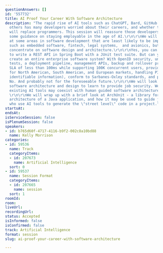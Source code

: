 ```yaml
---
questionAnswers: []
id: '557732'
title: AI Proof Your Career With Software Architecture
description: "The rapid rise of AI tools such as ChatGPT, Bard, GitHub Copilot, and
  others has many developers worried about their careers, and whether these tools
  will replace programmers. This session will reassure those developers and provide
  some guidance on staying employable in the age of AI.\r\n\r\nWe will begin by looking
  at some areas in software development that are least likely to be impacted by AI,
  such as embedded software, fintech, legal systems,  and avionics, but then we will
  concentrate on software design and architecture.\r\n\r\nYes, you can ask ChatGPT
  to write a REST API in Spring Boot with a JUnit test suite. But can you ask it to
  create an entire enterprise software system? With OpenID security, unit and integration
  tests, a deployment pipeline, management APIs, backup and rollover processes, an
  SLA of less than 100ms while supporting 100K concurrent users, providing localization
  for North American, South American, and European markets, handling PII (personally
  identifiable information), conform to Sarbanes-Oxley standards, and provide documentation?
  No. And probably not for the foreseeable future.\r\n\r\nWe will look at areas of
  software architecture and design to learn to provide job security. We will see how
  existing AI tools may coexist with human guided software architecture development.
  \r\n\r\nWe will wrap up with a brief look at ArchUnit - a library for testing the
  architecture of a Java application, and how it may be used to guide junior developers
  who use AI tools to generate the \"street level\" code in a project."
startsAt: 
endsAt: 
isServiceSession: false
isPlenumSession: false
speakers:
- id: b765d60f-4717-4116-b9f2-002c8a10bd88
  name: Kelly Morrison
categories:
- id: 59536
  name: Track
  categoryItems:
  - id: 207673
    name: Artificial Intelligence
  sort: 0
- id: 59537
  name: Session Format
  categoryItems:
  - id: 207665
    name: session
  sort: 1
roomId: 
room: 
liveUrl: 
recordingUrl: 
status: Accepted
isInformed: false
isConfirmed: false
track: Artificial Intelligence
format: session
slug: ai-proof-your-career-with-software-architecture

---
```

